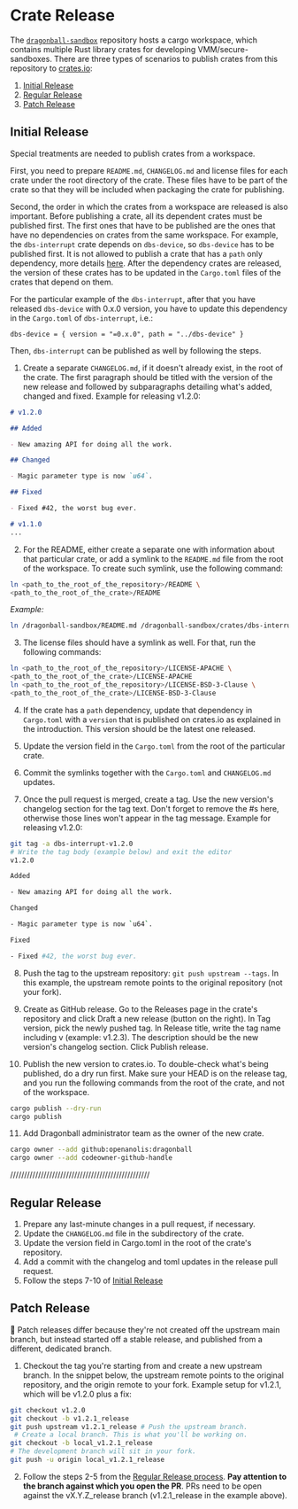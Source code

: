# Crate Release

The [`dragonball-sandbox`](https://github.com/openanolis/dragonball-sandbox) repository hosts a cargo workspace,
which contains multiple Rust library crates for developing VMM/secure-sandboxes. There are three types of scenarios
to publish crates from this repository to [crates.io](https://crates.io/):
1. [Initial Release](#initial-release)
2. [Regular Release](#regular-release)
3. [Patch Release](#patch-release)

## Initial Release

Special treatments are needed to publish crates from a workspace.

First, you need to prepare `README.md`, `CHANGELOG.md` and license files for each crate under the root directory of the
crate. These files have to be part of the crate so that they will be included when packaging the crate for publishing.

Second, the order in which the crates from a workspace are released is also important. Before publishing a crate,
all its dependent crates must be published first. The first ones that have to be published are the ones that have
no dependencies on crates from the same workspace. For example, the `dbs-interrupt` crate depends on `dbs-device`,
so `dbs-device` has to be published first. It is not allowed to publish a crate that has a `path` only dependency,
more details [here](https://doc.rust-lang.org/cargo/reference/specifying-dependencies.html#multiple-locations).
After the dependency crates are released, the version of these crates has to be updated in the `Cargo.toml` files
of the crates that depend on them.

For the particular example of the `dbs-interrupt`, after that you have released `dbs-device` with 0.x.0 version,
you have to update this dependency in the `Cargo.toml` of `dbs-interrupt`, i.e.:

`dbs-device = { version = "=0.x.0", path = "../dbs-device" }`

Then, `dbs-interrupt` can be published as well by following the steps.

1. Create a separate `CHANGELOG.md`, if it doesn't already exist, in the root of the crate. The first paragraph should 
   be titled with the version of the new release and followed by subparagraphs detailing what's added, changed and fixed.
   Example for releasing v1.2.0:

```md
# v1.2.0

## Added

- New amazing API for doing all the work.

## Changed

- Magic parameter type is now `u64`.

## Fixed

- Fixed #42, the worst bug ever.

# v1.1.0
...
```

2. For the README, either create a separate one with information about that particular crate, or add a symlink
   to the `README.md` file from the root of the workspace. To create such symlink, use the following command:

```bash
ln <path_to_the_root_of_the_repository>/README \
<path_to_the_root_of_the_crate>/README
```

*Example:*

```bash
ln /dragonball-sandbox/README.md /dragonball-sandbox/crates/dbs-interrupt/README.md
```

3. The license files should have a symlink as well. For that, run the following commands:

```bash
ln <path_to_the_root_of_the_repository>/LICENSE-APACHE \
<path_to_the_root_of_the_crate>/LICENSE-APACHE
ln <path_to_the_root_of_the_repository>/LICENSE-BSD-3-Clause \
<path_to_the_root_of_the_crate>/LICENSE-BSD-3-Clause
```

4. If the crate has a `path` dependency, update that dependency in `Cargo.toml` with a `version` that is published
   on crates.io as explained in the introduction. This version should be the latest one released.

5. Update the version field in the `Cargo.toml` from the root of the particular crate.

6. Commit the symlinks together with the `Cargo.toml` and `CHANGELOG.md` updates.

7. Once the pull request is merged, create a tag. Use the new version's changelog section for the tag text.
   Don't forget to remove the #s here, otherwise those lines won't appear in the tag message.
   Example for releasing v1.2.0:

```bash
git tag -a dbs-interrupt-v1.2.0
# Write the tag body (example below) and exit the editor
v1.2.0

Added

- New amazing API for doing all the work.

Changed

- Magic parameter type is now `u64`.

Fixed

- Fixed #42, the worst bug ever.
```

8. Push the tag to the upstream repository: `git push upstream --tags`. In this example, the upstream remote points
   to the original repository (not your fork).

9. Create as GitHub release. Go to the Releases page in the crate's repository and click Draft a new release
   (button on the right). In Tag version, pick the newly pushed tag. In Release title, write the tag name including v
    (example: v1.2.3). The description should be the new version's changelog section. Click Publish release.

10. Publish the new version to crates.io. To double-check what's being
    published, do a dry run first. Make sure your HEAD is on the release tag,
    and you run the following commands from the root of the crate, and not of
    the workspace.

```bash
cargo publish --dry-run
cargo publish
```

11. Add Dragonball administrator team as the owner of the new crate.

```bash
cargo owner --add github:openanolis:dragonball
cargo owner --add codeowner-github-handle
```

//////////////////////////////////////////////////
## Regular Release

1. Prepare any last-minute changes in a pull request, if necessary.
2. Update the `CHANGELOG.md` file in the subdirectory of the crate.
3. Update the version field in Cargo.toml in the root of the crate's repository.
4. Add a commit with the changelog and toml updates in the release pull request.
5. Follow the steps 7-10 of [Initial Release](#initial-release)

## Patch Release

:memo: Patch releases differ because they're not created off the
upstream main branch, but instead started off a stable release, and published
from a different, dedicated branch.

1. Checkout the tag you're starting from and create a new upstream branch. In
   the snippet below, the upstream remote points to the original repository,
   and the origin remote to your fork.
   Example setup for v1.2.1, which will be v1.2.0 plus a fix:

```bash
git checkout v1.2.0
git checkout -b v1.2.1_release
git push upstream v1.2.1_release # Push the upstream branch.
 # Create a local branch. This is what you'll be working on.
git checkout -b local_v1.2.1_release
# The development branch will sit in your fork.
git push -u origin local_v1.2.1_release
```

2. Follow the steps 2-5 from the [Regular Release process](#regular-release).
   **Pay attention to the branch against which you open the PR**. PRs need to be
   open against the vX.Y.Z_release branch (v1.2.1_release in the example
   above).
